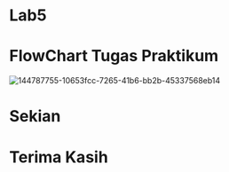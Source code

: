 # Lab5

# FlowChart Tugas Praktikum

![144787755-10653fcc-7265-41b6-bb2b-45337568eb14](https://user-images.githubusercontent.com/92651803/145691028-74702cd3-0c20-40f5-8377-ec89f4bcb6eb.png)

# Sekian 
# Terima Kasih
